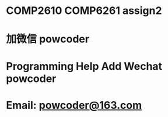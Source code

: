 # COMP2610 COMP6261 assign2
# 加微信 powcoder

# Programming Help Add Wechat powcoder

# Email: powcoder@163.com

